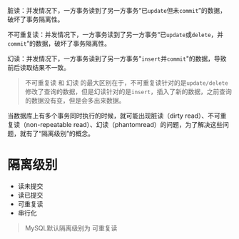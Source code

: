 

脏读：并发情况下，一方事务读到了另一方事务“已`update`但未`commit`”的数据，破坏了事务隔离性。

不可重复读：并发情况下，一方事务读到了另一方事务“已`update`或`delete`，并`commit`”的数据，破坏了事务隔离性。

幻读：并发情况下，一方事务读到了另一方事务"`insert`并`commit`"的数据，导致前后读取结果不一致。

> 不可重复读 和 幻读 的最大区别在于，不可重复读针对的是`update/delete`修改了查询的数据，但是幻读针对的是`insert`，插入了新的数据，之前查询的数据没有变，但是会多出来数据。

当数据库上有多个事务同时执行的时候，就可能出现脏读（dirty read）、不可重复读（non-repeatable read）、幻读（phantomread）的问题，为了解决这些问题，就有了“隔离级别”的概念。

# 隔离级别

* 读未提交
* 读已提交
* 可重复读
* 串行化

> MySQL默认隔离级别为 可重复读



